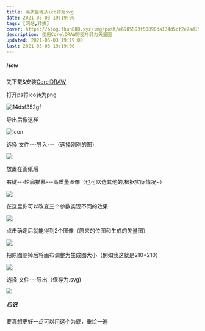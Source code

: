 ```yaml
---
title: 高质量地从ico转为svg
date: 2021-05-03 19:19:00
tags: [网站,转换]
cover: https://blog.thun888.xyz/img/post/e6905593f50890da134d5cf2e7ad1541.png
description: 使用CorelDRAW将图片转为矢量图
updated: 2021-05-03 19:19:00
last: 2021-05-03 19:19:00
---
```


##### How

先下载&安装[CorelDRAW](https://share.thun888.xyz/api?path=/%E8%BD%AF%E4%BB%B6/CorelDRAW_X4_SP2_%E7%B2%BE%E7%AE%80%E5%A2%9E%E5%BC%BA%E7%89%88.exe&raw=true)

打开ps将ico转为png

![14dsf352gf](https://raw.thun888.xyz/thun888/tuku/master/img/14dsf352gf.gif)

导出后像这样

![icon](https://raw.thun888.xyz/thun888/tuku/master/img/icon.png)

选择 文件---导入---（选择刚刚的图）

![](https://raw.thun888.xyz/thun888/tuku/master/img/20210504155534.png)

放置在画纸后

右键---轮廓描慕---高质量图像（也可以选其他的,根据实际情况~）

![](https://raw.thun888.xyz/thun888/tuku/master/img/20210504155749.png)

在这里你可以改变三个参数实现不同的效果

![](https://raw.thun888.xyz/thun888/tuku/master/img/dg4df56hde4568.png)

点击确定后就能得到2个图像（原来的位图和生成的矢量图）

![](https://raw.thun888.xyz/thun888/tuku/master/img/20210504160151.png)

把原图删掉后将画布调整为生成图大小（例如我这就是210\*210）

![](https://raw.thun888.xyz/thun888/tuku/master/img/da21desf4s568gre46g.png)

选择 文件---导出（保存为.svg)


<img src="https://raw.thun888.xyz/thun888/tuku/master/img/20210504161231.png" style="zoom:80%;" />

##### 后记

要真想更好一点可以用这个为底，重绘一遍